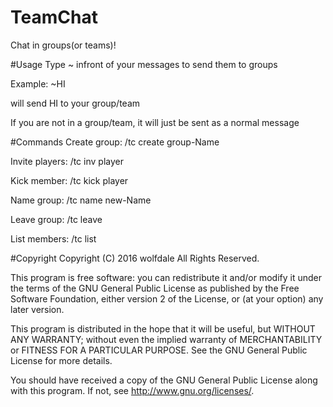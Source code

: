 # TeamChat
Chat in groups(or teams)!

#Usage
Type ~ infront of your messages to send them to groups

Example: ~HI

will send HI to your group/team

If you are not in a group/team, it will just be sent as a normal message

#Commands
Create group: /tc create group-Name

Invite players: /tc inv player

Kick member: /tc kick player

Name group: /tc name new-Name

Leave group: /tc leave

List members: /tc list

#Copyright
Copyright (C) 2016 wolfdale All Rights Reserved.

This program is free software: you can redistribute it and/or modify it under the terms of the GNU General Public License as published by the Free Software Foundation, either version 2 of the License, or (at your option) any later version.

This program is distributed in the hope that it will be useful, but WITHOUT ANY WARRANTY; without even the implied warranty of MERCHANTABILITY or FITNESS FOR A PARTICULAR PURPOSE. See the GNU General Public License for more details.

You should have received a copy of the GNU General Public License along with this program. If not, see http://www.gnu.org/licenses/.
